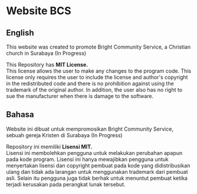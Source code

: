# Website BCS

## English
This website was created to promote Bright Community Service, a Christian church in Surabaya (In Progress)

This Repository has **MIT License.**   
This license allows the user to make any changes to the program code. This license only requires the user to include the license and author's copyright in the redistributed code and there is no prohibition against using the trademark of the original author. In addition, the user also has no right to sue the manufacturer when there is damage to the software.

## Bahasa
Website ini dibuat untuk mempromosikan Bright Community Service, sebuah gereja Kristen di Surabaya (In Progress)

Repository ini memiliki **Lisensi MIT.**      
Lisensi ini membolehkan pengguna untuk melakukan perubahan apapun pada kode program. Lisensi ini hanya mewajibkan pengguna untuk menyertakan lisensi dan copyright pembuat pada kode yang didistribusikan ulang dan tidak ada larangan untuk menggunakan trademark dari pembuat asli. Selain itu pengguna juga tidak berhak untuk menuntut pembuat ketika terjadi kerusakan pada perangkat lunak tersebut.

